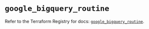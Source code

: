 # `google_bigquery_routine`

Refer to the Terraform Registry for docs: [`google_bigquery_routine`](https://registry.terraform.io/providers/hashicorp/google-beta/6.26.0/docs/resources/google_bigquery_routine).

